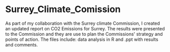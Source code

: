 # Surrey_Climate_Comission
As part of my collaboration with the Surrey climate Commission, I created an updated report on CO2 Emissions for Surrey. The results were presented to the Commission and they are use to plan the Commissions' strategy and points of action. The files include:  data analysis in R and .ppt with results and comments.
